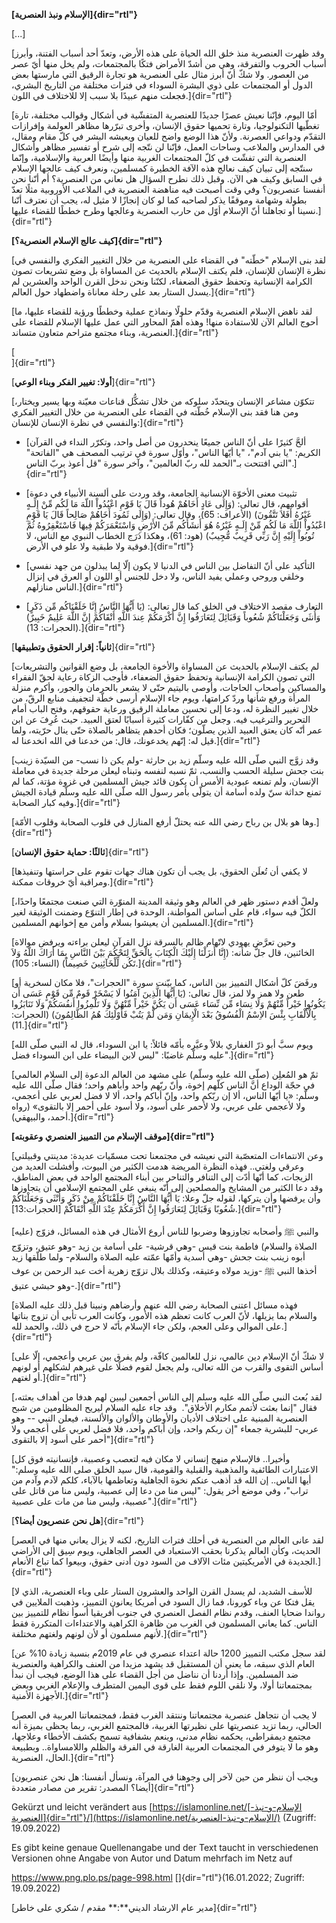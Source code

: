 **[الإسلام ونبذ العنصرية]{dir="rtl"}**

\[...\]

[وقد ظهرت العنصرية منذ خلق الله الحياة على هذه الأرض، وتعدّ أحد أسباب
الفتنة، وأبرز أسباب الحروب والتفرقة، وهي من أشدّ الأمراض فتكًا
بالمجتمعات، ولم يخل منها أيّ عصر من العصور. ولا شكّ أنّ أبرز مثال على
العنصرية هو تجارة الرقيق التي مارستها بعض الدول أو المجتمعات على ذوي
البشرة السوداء في فترات مختلفة من التاريخ البشري، فجعلت منهم عبيدًا بلا
سبب إلا للاختلاف في اللون.]{dir="rtl"}

[أمّا اليوم، فإنّنا نعيش عصرًا جديدًا للعنصرية المتفشّية في أشكال وقوالب
مختلفة، تارة تغطّيها التكنولوجيا، وتارة تحميها حقوق الإنسان، وأخرى
تبرّرها مظاهر العولمة وإفرازات التقدّم ودواعي العصرنة. ولأنّ هذا الوضع
واضح للعيان ويعيشه البشر في كلّ مقام ومقال، في المدارس والملاعب وساحات
العمل، فإنّنا لن نتّجه إلى شرح أو تفسير مظاهر وأشكال العنصرية التي تفشّت
في كلّ المجتمعات الغربية منها وأيضًا العربية والإسلامية، وإنّما سنتّجه
إلى تبيان كيف نعالج هذه الآفة الخطيرة كمسلمين، ونعرف كيف عالجها الإسلام
في السابق وكيف هي الآن. وقبل ذلك نطرح السؤال هل نعاني من العنصرية؟ أم
أنّنا نحن أنفسنا عنصريون؟ وفي وقت أصبحت فيه مناهضة العنصرية في الملاعب
الأوروبية مثلًا تعدّ بطولة وشهامة وموقفًا يذكر لصاحبه كما لو كان إنجازًا
لا مثيل له، يجب أن نعترف أنّنا نسينا أو تجاهلنا أنّ الإسلام أوّل من حارب
العنصرية وعالجها وطرح خططًا للقضاء عليها.]{dir="rtl"}

**[كيف عالج الإسلام العنصرية؟]{dir="rtl"}**

[لقد بنى الإسلام "خطّته" في القضاء على العنصرية من خلال التغيير الفكري
والنفسي في نظرة الإنسان للإنسان، فلم يكتف الإسلام بالحديث عن المساواة بل
وضع تشريعات تصون الكرامة الإنسانية وتحفظ حقوق الضعفاء، لكنّنا ونحن ندخل
القرن الواحد والعشرين لم يسدل الستار بعد على رحلة معاناة واضطهاد حول
العالم.]{dir="rtl"}

[لقد ناهض الإسلام العنصرية وقدّم حلولًا ونماذج عملية وخططًا ورؤية للقضاء
عليها، ما أحوج العالم الآن للاستفادة منها! وهذه أهمّ المحاور التي عمل
عليها الإسلام للقضاء على العنصرية، وبناء مجتمع متراحم متعاون
متساند.]{dir="rtl"}

[\
]{dir="rtl"}

[**أولا: تغيير الفكر وبناء الوعي**]{dir="rtl"}

[تتكوّن مشاعر الإنسان ويتحدّد سلوكه من خلال تشكُّل قناعات معيّنة وبها
يسير ويختار، ومن هنا فقد بنى الإسلام خُطّته في القضاء على العنصرية من
خلال التغيير الفكري والنفسي في نظرة الإنسان للإنسان:]{dir="rtl"}

-   [ألحَّ كثيرًا على أنّ الناس جميعًا ينحدرون من أصل واحد، وتكرّر
    النداء في القرآن الكريم: "يا بني آدم"، "يا أيّها الناس"، وأوّل سورة
    في ترتيب المصحف هي "الفاتحة" التي افتتحت بـ"الحمد لله ربّ العالمين"،
    وآخر سورة "قل أعوذ بربّ الناس".]{dir="rtl"}

-   [تثبيت معنى الأخوّة الإنسانية الجامعة، وقد وردت على ألسنة الأنبياء
    في دعوة أقوامهم، قال تعالى: (وَإِلَى عَادٍ أَخَاهُمْ هُوداً قَالَ
    يَا قَوْمِ اعْبُدُواْ اللّهَ مَا لَكُم مِّنْ إِلَـهٍ غَيْرُهُ
    أَفَلاَ تَتَّقُونَ) (الأعراف: 65)، وقال تعالى: (وَإِلَى ثَمُودَ
    أَخَاهُمْ صَالِحاً قَالَ يَا قَوْمِ اعْبُدُواْ اللّهَ مَا لَكُم
    مِّنْ إِلَـهٍ غَيْرُهُ هُوَ أَنشَأَكُم مِّنَ الأَرْضِ
    وَاسْتَعْمَرَكُمْ فِيهَا فَاسْتَغْفِرُوهُ ثُمَّ تُوبُواْ إِلَيْهِ
    إِنَّ رَبِّي قَرِيبٌ مُّجِيبٌ) (هود: 61)، وهكذا دَرَج الخطاب النبوي
    مع الناس، لا فوقية ولا طبقية ولا علو في الأرض.]{dir="rtl"}

-   [التأكيد على أنّ التفاضل بين الناس في الدنيا لا يكون إلّا لِما
    يبذلون من جهد نفسي وخلقي وروحي وعملي يفيد الناس، ولا دخل للجنس أو
    اللون أو العرق في إنزال الناس منازلهم.]{dir="rtl"}

-   [التعارف مقصد الاختلاف في الخلق كما قال تعالى: (يَا أَيُّهَا
    النَّاسُ إِنَّا خَلَقْنَاكُم مِّن ذَكَرٍ وَأُنثَى وَجَعَلْنَاكُمْ
    شُعُوباً وَقَبَائِلَ لِتَعَارَفُوا إِنَّ أَكْرَمَكُمْ عِندَ اللَّهِ
    أَتْقَاكُمْ إِنَّ اللَّهَ عَلِيمٌ خَبِيرٌ) (الحجرات:
    13).]{dir="rtl"}

[**ثانياً: إقرار الحقوق وتطبيقها**]{dir="rtl"}

[لم يكتف الإسلام بالحديث عن المساواة والأخوة الجامعة، بل وضع القوانين
والتشريعات التي تصون الكرامة الإنسانية وتحفظ حقوق الضعفاء، فأوجب الزكاة
رعاية لحقّ الفقراء والمساكين وأصحاب الحاجات، وأوصى باليتيم حتّى لا يشعر
بالحرمان والجور، وأكرم منزلة المرأة ورفع شأنها وردّ كرامتها، ويوم جاء
الإسلام أرسى خطّة لتجفيف منابع الرقّ، من خلال تغيير النظرة له، ودعا إلى
تحسين معاملة الرقيق ورعاية حقوقهم، وفتح الباب أمام التحرير والترغيب فيه.
وجعل من كفّارات كثيرة أسبابًا لعتق العبيد. حيث عُرِفَ عن ابن عمر أنّه
كان يعتق العبيد الذين يصلّون؛ فكان أحدهم يتظاهر بالصلاة حتّى ينال
حرّيته، ولما قيل له: إنّهم يخدعونك، قال: من خدعنا في الله انخدعنا
له.]{dir="rtl"}

[وقد زوَّج النبي صلّى الله عليه وسلّم زيد بن حارثة -ولم يكن ذا نسب- من
السيّدة زينب بنت جحش سليلة الحسب والنسب، ثمّ نسبه لنفسه وتبناه ليعلن
مرحلة جديدة في معاملة الإنسان، ولم تمنعه عبودية الأمس أن يكون قائد جيش
المسلمين في غزوة مؤتة، كما لم تمنع حداثة سنّ ولده أسامة أن يتولّى بأمر
رسول الله صلّى الله عليه وسلّم قيادة الجيش وفيه كبار
الصحابة.]{dir="rtl"}

[وها هو بلال بن رباح رضي الله عنه يحتلّ أرفع المنازل في قلوب الصحابة
وقلوب الأمّة.]{dir="rtl"}

[**ثالثًا: حماية حقوق الإنسان**]{dir="rtl"}

[لا يكفي أن تُعلَن الحقوق، بل يجب أن تكون هناك جهات تقوم على حراستها
وتنفيذها ومراقبة أيّ خروقات ممكنة.]{dir="rtl"}

[ولعلّ أقدم دستور ظهر في العالم وهو وثيقة المدينة المنوّرة التي صنعت
مجتمعًا واحدًا، الكلّ فيه سواء، قام على أساس المواطنة، الوحدة في إطار
التنوّع وضمنت الوثيقة لغير المسلمين أن يعيشوا بسلام وأمن مع إخوانهم
المسلمين.]{dir="rtl"}

[وحين تعرَّض يهودي لاتّهام ظالم بالسرقة نزل القرآن ليعلن براءته ويرفض
موالاة الخائنين، قال جلَّ شأنه: (إِنَّا أَنزَلْنَا إِلَيْكَ الْكِتَابَ
بِالْحَقِّ لِتَحْكُمَ بَيْنَ النَّاسِ بِمَا أَرَاكَ اللّهُ وَلاَ تَكُن
لِّلْخَآئِنِينَ خَصِيماً) (النساء: 105).]{dir="rtl"}

[ورفَضَ كلّ أشكال التمييز بين الناس، كما بيّنت سورة "الحجرات"، فلا مكان
لسخرية أو طعن ولا همز ولا لمز، قال تعالى: (يَا أَيُّهَا الَّذِينَ
آمَنُوا لَا يَسْخَرْ قَومٌ مِّن قَوْمٍ عَسَى أَن يَكُونُوا خَيْراً
مِّنْهُمْ وَلَا نِسَاء مِّن نِّسَاء عَسَى أَن يَكُنَّ خَيْراً مِّنْهُنَّ
وَلَا تَلْمِزُوا أَنفُسَكُمْ وَلَا تَنَابَزُوا بِالْأَلْقَابِ بِئْسَ
الاِسْمُ الْفُسُوقُ بَعْدَ الْإِيمَانِ وَمَن لَّمْ يَتُبْ فَأُوْلَئِكَ
هُمُ الظَّالِمُونَ) (الحجرات: 11).]{dir="rtl"}

[ويوم سبَّ أبو ذرّ الغفاري بلالاً وعيَّره بأمّه قائلاً: يا ابن السوداء،
قال له النبي صلّى الله عليه وسلّم غاضبًا: "ليس لابن البيضاء على ابن
السوداء فضل".]{dir="rtl"}

[ثمّ هو المُعلِن (صلّى الله عليه وسلّم) على مشهد من العالم الدعوة إلى
السلام العالمي في حجّة الوداع أنَّ الناس كلّهم إخوة، وأنّ ربّهم واحد
وأباهم واحد؛ فقال صلّى الله عليه وسلّم: «يا أيّها الناس، ألا إن ربّكم
واحد، وإنّ أباكم واحد، ألا لا فضل لعربي على أعجمي، ولا لأعجمي على عربي،
ولا لأحمر على أسود، ولا أسود على أحمر إلا بالتقوى» (رواه أحمد،
والبيهقي).]{dir="rtl"}

**[موقف الإسلام من التمييز العنصري وعقوبته]{dir="rtl"}**

[وعن الانتماءات المتعصّبة التي نعيشه في مجتمعنا تحت مسمّيات عديدة:
مدينتي وقبيلتي وعرقي ولغتي.. فهذه النظرة المريضة هدمت الكثير من البيوت،
وأفشلت العديد من الزيجات، كما أنّها أدّت إلى التنافر والتناحر بين أبناء
المجتمع الواحد في بعض المناطق، وقد دعا الكثير من المشايخ والمصلحين إلى
أنّه ينبغي على المجتمع الإسلامي أن يتجاوزها وأن يرفضها وأن يتركها، لقوله
جلّ وعلا: يَا أَيُّهَا النَّاسُ إِنَّا خَلَقْنَاكُمْ مِنْ ذَكَرٍ
وَأُنْثَى وَجَعَلْنَاكُمْ شُعُوبًا وَقَبَائِلَ لِتَعَارَفُوا إِنَّ
أَكْرَمَكُمْ عِنْدَ اللَّهِ أَتْقَاكُمْ \[الحجرات:13\].]{dir="rtl"}

[والنبي ﷺ وأصحابه تجاوزوها وضربوا للناس أروع الأمثال في هذه المسائل،
فزوّج (عليه الصلاة والسلام) فاطمة بنت قيس -وهي قرشية- على أسامة بن زيد
-وهو عتيق، وتزوّج أبوه زينب بنت جحش -وهي أسدية وأمّها عمّته عليه الصلاة
والسلام- ولما طلّقها زيد أخذها النبي ﷺ -وزيد مولاه وعتيقه، وكذلك بلال
تزوّج زهرية أخت عبد الرحمن بن عوف -وهو حبشي عتيق.]{dir="rtl"}

[فهذه مسائل اعتنى الصحابة رضي الله عنهم وأرضاهم ونبينا قبل ذلك عليه
الصلاة والسلام بما يزيلها، لأنّ العرب كانت تعظم هذه الأمور، وكانت العرب
تأبى أن تزوج بناتها على الموالي وعلى العجم، ولكن جاء الإسلام بأنّه لا
حرج في ذلك، والحمد لله.]{dir="rtl"}

[لا شكّ أنّ الإسلام دين عالمي، نزل للعالمين كافّة، ولم يفرق بين عربي
وأعجمي، إلّا على أساس التقوى والقرب من الله تعالى، ولم يجعل لقوم فضلًا
على غيرهم لشكلهم أو لونهم أو لغتهم.]{dir="rtl"}

[لقد بُعث النبي صلّى الله عليه وسلم إلى الناس أجمعين ليبين لهم هدفا من
أهداف بعثته، فقال "إنما بعثت لأتمم مكارم الأخلاق".  وقد جاء عليه السلام
ليريح المظلومين من شبح العنصرية المبنية على اختلاف الأديان والأوطان
والألوان والألسنة، فيعلن النبي -- وهو عربي- للبشرية جمعاء "إن ربكم واحد،
وإن أباكم واحد، فلا فضل لعربي على أعجمي ولا أحمر على أسود إلا
بالتقوى"]{dir="rtl"}

[وأخيرا.. فالإسلام منهج إنساني لا مكان فيه لتعصب وعصبية، فإنسانيته فوق
كل الاعتبارات الطائفية والمذهبية والقبلية والقومية، قال سيد الخلق صلى
الله عليه وسلم:" أيها الناس.. إن الله قد أذهب عنكم نخوة الجاهلية
وتعاظمها بالآباء، كلكم لآدم وآدم من تراب"، وفي موضع أخر يقول: "ليس منا
من دعا إلى عصبية، وليس منا من قاتل على عصبية، وليس منا من مات على
عصبية".]{dir="rtl"}

[**هل نحن عنصريون أيضا؟**]{dir="rtl"}

[لقد عانى العالم من العنصرية في أحلك فترات التاريخ، لكنه لا يزال يعاني
منها في العصر الحديث، وكأن العالم يذكرنا بحقب الاستعباد في العصر
الجاهلي، ويوم سِيق إلى الأراضي الجديدة في الأمريكيتين مئات الآلاف من
السود دون أدنى حقوق، وبيعوا كما تباع الأنعام.]{dir="rtl"}

[للأسف الشديد، لم يسدل القرن الواحد والعشرون الستار على وباء العنصرية،
الذي لا يقل فتكا عن وباء كورونا، فما زال السود في أمريكا يعانون التمييز،
وذهبت الملايين في رواندا ضحايا العنف، وقدم نظام الفصل العنصري في جنوب
أفريقيا أسوأ نظام للتمييز بين الناس. كما يعاني المسلمون في الغرب من
ظاهرة الكراهية والاعتداءات المتكررة فقط لأنهم مسلمون أو لأن لونهم ولغتهم
مختلفة.]{dir="rtl"}

[لقد سجل مكتب التمييز 1200 حالة اعتداء عنصري في عام 2019م بنسبة زيادة
10% عن العام الذي سبقه، ما يعني أن المستقبل قد يشهد مزيدا من العنف
والكراهية والعنصرية ضد المسلمين. وإذا أردنا أن نناضل من أجل القضاء على
هذا الوضع، فيجب أن نبدأ بمجتمعاتنا أولا، ولا نلقي اللوم فقط على قوى
اليمين المتطرف والإعلام الغربي وبعض الأجهزة الأمنية.]{dir="rtl"}

[لا يجب أن نتجاهل عنصرية مجتمعاتنا وننتقد الغرب فقط، فمجتمعاتنا العربية
في العصر الحالي، ربما تزيد عنصريتها على نظيرتها الغربية، فالمجتمع
الغربي، ربما يحظى بميزة أنه مجتمع ديمقراطي، يحكمه نظام مدني، وينعم
بشفافية تسمح بكشف الأخطاء وعلاجها، وهو ما لا يتوفر في المجتمعات العربية
الغارقة في الفرقة والظلم واللامساواة.. وبطبيعة الحال،
العنصرية.]{dir="rtl"}

[ويجب أن ننظر من حين لآخر إلى وجوهنا في المرآة، ونسأل أنفسنا: هل نحن
عنصريون أيضا؟ المصدر: تقرير من مصادر متعددة]{dir="rtl"}

Gekürzt und leicht verändert aus
[https://islamonline.net/[الإسلام-و-نبذ-العنصرية]{dir="rtl"}/](https://islamonline.net/الإسلام-و-نبذ-العنصرية/)
(Zugriff: 19.09.2022)

Es gibt keine genaue Quellenangabe und der Text taucht in verschiedenen
Versionen ohne Angabe von Autor und Datum mehrfach im Netz auf

<https://www.png.plo.ps/page-998.html> []{dir="rtl"}(16.01.2022;
Zugriff: 19.09.2022)

[مدير عام الارشاد الديني**:** مقدم / شكري على خاطر]{dir="rtl"}
